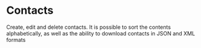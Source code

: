 # Contacts
Create, edit and delete contacts.
It is possible to sort the contents alphabetically, as well as the ability to download contacts in JSON and XML formats
